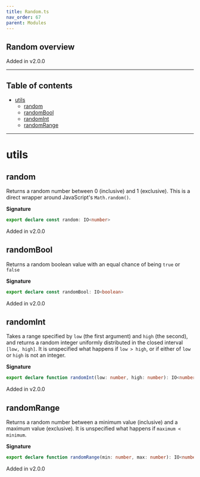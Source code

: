 ```yaml
---
title: Random.ts
nav_order: 67
parent: Modules
---
```


## Random overview

Added in v2.0.0

---

<h2 class="text-delta">Table of contents</h2>

- [utils](#utils)
  - [random](#random)
  - [randomBool](#randombool)
  - [randomInt](#randomint)
  - [randomRange](#randomrange)

---

# utils

## random

Returns a random number between 0 (inclusive) and 1 (exclusive). This is a direct wrapper around JavaScript's
`Math.random()`.

**Signature**

```ts
export declare const random: IO<number>
```

Added in v2.0.0

## randomBool

Returns a random boolean value with an equal chance of being `true` or `false`

**Signature**

```ts
export declare const randomBool: IO<boolean>
```

Added in v2.0.0

## randomInt

Takes a range specified by `low` (the first argument) and `high` (the second), and returns a random integer uniformly
distributed in the closed interval `[low, high]`. It is unspecified what happens if `low > high`, or if either of
`low` or `high` is not an integer.

**Signature**

```ts
export declare function randomInt(low: number, high: number): IO<number>
```

Added in v2.0.0

## randomRange

Returns a random number between a minimum value (inclusive) and a maximum value (exclusive). It is unspecified what
happens if `maximum < minimum`.

**Signature**

```ts
export declare function randomRange(min: number, max: number): IO<number>
```

Added in v2.0.0
